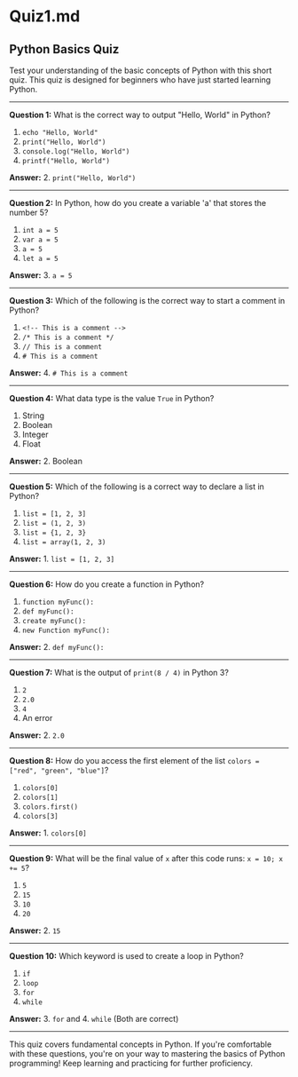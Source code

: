 # Quiz1.md

## Python Basics Quiz

Test your understanding of the basic concepts of Python with this short quiz. This quiz is designed for beginners who have just started learning Python.

---

**Question 1:** What is the correct way to output "Hello, World" in Python?

1. `echo "Hello, World"`
2. `print("Hello, World")`
3. `console.log("Hello, World")`
4. `printf("Hello, World")`

**Answer:** 2. `print("Hello, World")`

---

**Question 2:** In Python, how do you create a variable 'a' that stores the number 5?

1. `int a = 5`
2. `var a = 5`
3. `a = 5`
4. `let a = 5`

**Answer:** 3. `a = 5`

---

**Question 3:** Which of the following is the correct way to start a comment in Python?

1. `<!-- This is a comment -->`
2. `/* This is a comment */`
3. `// This is a comment`
4. `# This is a comment`

**Answer:** 4. `# This is a comment`

---

**Question 4:** What data type is the value `True` in Python?

1. String
2. Boolean
3. Integer
4. Float

**Answer:** 2. Boolean

---

**Question 5:** Which of the following is a correct way to declare a list in Python?

1. `list = [1, 2, 3]`
2. `list = (1, 2, 3)`
3. `list = {1, 2, 3}`
4. `list = array(1, 2, 3)`

**Answer:** 1. `list = [1, 2, 3]`

---

**Question 6:** How do you create a function in Python?

1. `function myFunc():`
2. `def myFunc():`
3. `create myFunc():`
4. `new Function myFunc():`

**Answer:** 2. `def myFunc():`

---

**Question 7:** What is the output of `print(8 / 4)` in Python 3?

1. `2`
2. `2.0`
3. `4`
4. An error

**Answer:** 2. `2.0`

---

**Question 8:** How do you access the first element of the list `colors = ["red", "green", "blue"]`?

1. `colors[0]`
2. `colors[1]`
3. `colors.first()`
4. `colors[3]`

**Answer:** 1. `colors[0]`

---

**Question 9:** What will be the final value of `x` after this code runs: `x = 10; x += 5`?

1. `5`
2. `15`
3. `10`
4. `20`

**Answer:** 2. `15`

---

**Question 10:** Which keyword is used to create a loop in Python?

1. `if`
2. `loop`
3. `for`
4. `while`

**Answer:** 3. `for` and 4. `while` (Both are correct)

---

This quiz covers fundamental concepts in Python. If you're comfortable with these questions, you're on your way to mastering the basics of Python programming! Keep learning and practicing for further proficiency.
